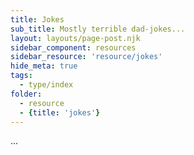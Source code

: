 ```yaml
---
title: Jokes
sub_title: Mostly terrible dad-jokes...
layout: layouts/page-post.njk
sidebar_component: resources
sidebar_resource: 'resource/jokes'
hide_meta: true
tags:
  - type/index
folder: 
  - resource
  - {title: 'jokes'}
---
```


...
